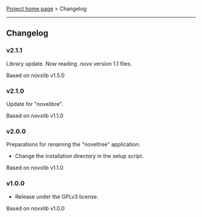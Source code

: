 [Project home page](../) > Changelog

------------------------------------------------------------------------

## Changelog


### v2.1.1

Library update.
Now reading *.novx* version 1.1 files. 

Based on novxlib v1.5.0

### v2.1.0

Update for "novelibre".

Based on novxlib v1.1.0

### v2.0.0

Preparations for renaming the "noveltree" application:
- Change the installation directory in the setup script.

Based on novxlib v1.1.0

### v1.0.0

- Release under the GPLv3 license.

Based on novxlib v1.0.0
